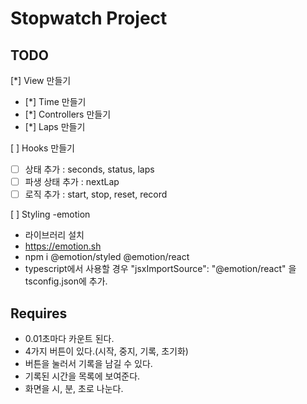 # Stopwatch Project

## TODO

[*] View 만들기
-   [*] Time 만들기
-   [*] Controllers 만들기
-   [*] Laps 만들기

[ ] Hooks 만들기
-   [ ] 상태 추가 : seconds, status, laps
-   [ ] 파생 상태 추가 : nextLap
-   [ ] 로직 추가 : start, stop, reset, record

[ ] Styling -emotion 
-   라이브러리 설치
-   https://emotion.sh
-   npm i @emotion/styled @emotion/react
-   typescript에서 사용할 경우 "jsxImportSource": "@emotion/react" 을 tsconfig.json에 추가.   

## Requires
-  0.01초마다 카운트 된다.
-  4가지 버튼이 있다.(시작, 중지, 기록, 초기화)
-  버튼을 눌러서 기록을 남길 수 있다.
-  기록된 시간을 목록에 보여준다.
-  화면을 시, 분, 초로 나눈다.

